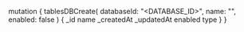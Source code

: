 mutation {
    tablesDBCreate(
        databaseId: "<DATABASE_ID>",
        name: "<NAME>",
        enabled: false
    ) {
        _id
        name
        _createdAt
        _updatedAt
        enabled
        type
    }
}
